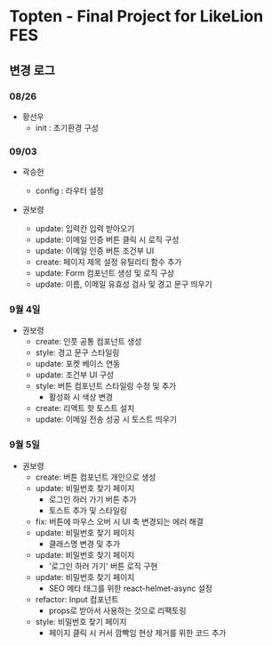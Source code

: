 # Topten - Final Project for LikeLion FES

## 변경 로그

### 08/26
- 황선우
  - init : 초기환경 구성

### 09/03
- 곽승헌
  - config : 라우터 설정

- 권보령
  - update: 입력칸 입력 받아오기
  - update: 이메일 인증 버튼 클릭 시 로직 구성
  - update: 이메일 인증 버튼 조건부 UI
  - create: 페이지 제목 설정 유틸리티 함수 추가
  - update: Form 컴포넌트 생성 및 로직 구상
  - update: 이름, 이메일 유효성 검사 및 경고 문구 띄우기

### 9월 4일
- 권보령
  - create: 인풋 공통 컴포넌트 생성
  - style: 경고 문구 스타일링
  - update: 포켓 베이스 연동
  - update: 조건부 UI 구성
  - style: 버튼 컴포넌트 스타일링 수정 및 추가
     - 활성화 시 색상 변경
  - create: 리액트 핫 토스트 설치
  - update: 이메일 전송 성공 시 토스트 띄우기

### 9월 5일
- 권보령
  - create: 버튼 컴포넌트 개인으로 생성
  - update: 비밀번호 찾기 페이지 
     - 로그인 하러 가기 버튼 추가 
     - 토스트 추가 및 스타일링
  - fix: 버튼에 마우스 오버 시 UI 축 변경되는 에러 해결
  - update: 비밀번호 찾기 페이지 
     - 클래스명 변경 및 추가
  - update: 비밀번호 찾기 페이지 
    - '로그인 하러 가기' 버튼 로직 구현
  - update: 비밀번호 찾기 페이지 
    - SEO 메타 태그를 위한 react-helmet-async 설정
  - refactor: Input 컴포넌트
    - props로 받아서 사용하는 것으로 리팩토링
  - style: 비밀번호 찾기 페이지
     - 페이지 클릭 시 커서 깜빡임 현상 제거를 위한 코드 추가
